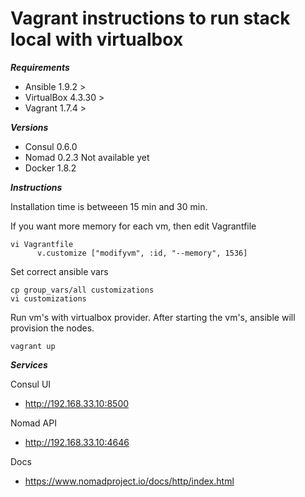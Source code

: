 # Vagrant instructions to run stack local with virtualbox

***Requirements***

- Ansible 1.9.2 >
- VirtualBox 4.3.30 >
- Vagrant 1.7.4 >

***Versions***

- Consul 0.6.0
- Nomad 0.2.3    Not available yet
- Docker 1.8.2

***Instructions***

Installation time is betweeen 15 min and 30 min.

If you want more memory for each vm, then edit Vagrantfile

```
vi Vagrantfile
      v.customize ["modifyvm", :id, "--memory", 1536]
```

Set correct ansible vars

```
cp group_vars/all customizations
vi customizations
```

Run vm's with virtualbox provider. After starting the vm's, ansible will provision the nodes.

```
vagrant up 
```

***Services***

Consul UI

* http://192.168.33.10:8500

Nomad API 

* http://192.168.33.10:4646

Docs
* https://www.nomadproject.io/docs/http/index.html

